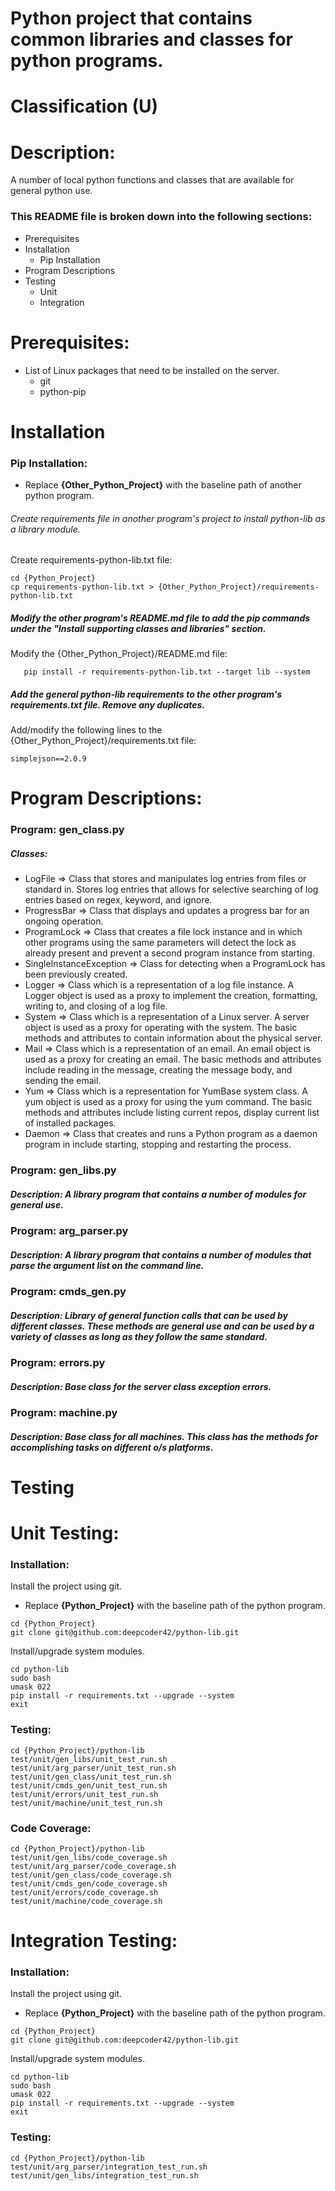 # Python project that contains common libraries and classes for python programs.
# Classification (U)

# Description:
  A number of local python functions and classes that are available for general python use.


### This README file is broken down into the following sections:
 *  Prerequisites
 *  Installation
    - Pip Installation
 *  Program Descriptions
 *  Testing
    - Unit
    - Integration


# Prerequisites:
  * List of Linux packages that need to be installed on the server.
    - git
    - python-pip


# Installation

### Pip Installation:
  * Replace **{Other_Python_Project}** with the baseline path of another python program.

###### Create requirements file in another program's project to install python-lib as a library module.

Create requirements-python-lib.txt file:

```
cd {Python_Project}
cp requirements-python-lib.txt > {Other_Python_Project}/requirements-python-lib.txt
```

##### Modify the other program's README.md file to add the pip commands under the "Install supporting classes and libraries" section.

Modify the {Other_Python_Project}/README.md file:

```
   pip install -r requirements-python-lib.txt --target lib --system
```

##### Add the general python-lib requirements to the other program's requirements.txt file.  Remove any duplicates.

Add/modify the following lines to the {Other_Python_Project}/requirements.txt file:

```
simplejson==2.0.9
```


# Program Descriptions:
### Program:  gen_class.py
##### Classes:
  * LogFile => Class that stores and manipulates log entries from files or standard in.  Stores log entries that allows for selective searching of log entries based on regex, keyword, and ignore.
  * ProgressBar => Class that displays and updates a progress bar for an ongoing operation.
  * ProgramLock => Class that creates a file lock instance and in which other programs using the same parameters will detect the lock as already present and prevent a second program instance from starting.
  * SingleInstanceException => Class for detecting when a ProgramLock has been previously created.
  * Logger => Class which is a representation of a log file instance.  A Logger object is used as a proxy to implement the creation, formatting, writing to, and closing of a log file.
  * System => Class which is a representation of a Linux server.  A server object is used as a proxy for operating with the system.  The basic methods and attributes to contain information about the physical server.
  * Mail => Class which is a representation of an email.  An email object is used as a proxy for creating an email.  The basic methods and attributes include reading in the message, creating the message body, and sending the email.
  * Yum => Class which is a representation for YumBase system class.  A yum object is used as a proxy for using the yum command.  The basic methods and attributes include listing current repos, display current list of installed packages.
  * Daemon =>  Class that creates and runs a Python program as a daemon program in include starting, stopping and restarting the process.


### Program:  gen_libs.py
##### Description:  A library program that contains a number of modules for general use.


### Program:  arg_parser.py
##### Description:  A library program that contains a number of modules that parse the argument list on the command line.


### Program:  cmds_gen.py
##### Description:  Library of general function calls that can be used by different classes.  These methods are general use and can be used by a variety of classes as long as they follow the same standard.


### Program:  errors.py
##### Description:  Base class for the server class exception errors.


### Program:  machine.py
##### Description:  Base class for all machines.  This class has the methods for accomplishing tasks on different o/s platforms.


# Testing

# Unit Testing:

### Installation:

Install the project using git.
  * Replace **{Python_Project}** with the baseline path of the python program.

```
cd {Python_Project}
git clone git@github.com:deepcoder42/python-lib.git
```

Install/upgrade system modules.

```
cd python-lib
sudo bash
umask 022
pip install -r requirements.txt --upgrade --system
exit
```

### Testing:

```
cd {Python_Project}/python-lib
test/unit/gen_libs/unit_test_run.sh
test/unit/arg_parser/unit_test_run.sh
test/unit/gen_class/unit_test_run.sh
test/unit/cmds_gen/unit_test_run.sh
test/unit/errors/unit_test_run.sh
test/unit/machine/unit_test_run.sh
```

### Code Coverage:

```
cd {Python_Project}/python-lib
test/unit/gen_libs/code_coverage.sh
test/unit/arg_parser/code_coverage.sh
test/unit/gen_class/code_coverage.sh
test/unit/cmds_gen/code_coverage.sh
test/unit/errors/code_coverage.sh
test/unit/machine/code_coverage.sh
```

# Integration Testing:

### Installation:

Install the project using git.
  * Replace **{Python_Project}** with the baseline path of the python program.

```
cd {Python_Project}
git clone git@github.com:deepcoder42/python-lib.git
```

Install/upgrade system modules.

```
cd python-lib
sudo bash
umask 022
pip install -r requirements.txt --upgrade --system
exit
```

### Testing:
```
cd {Python_Project}/python-lib
test/unit/arg_parser/integration_test_run.sh
test/unit/gen_libs/integration_test_run.sh
```

